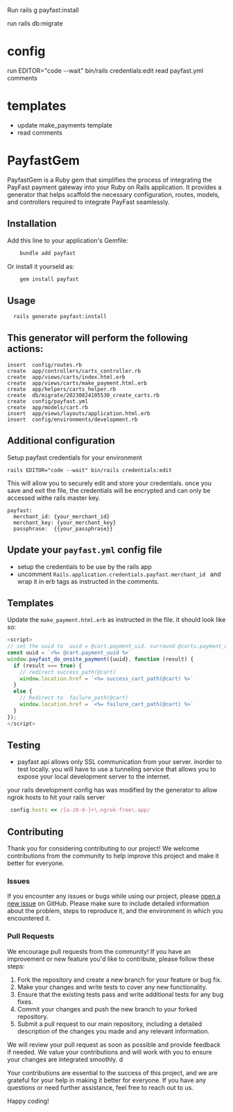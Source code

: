 
Run rails g payfast:install

run rails db:migrate

# config
 run EDITOR="code --wait" bin/rails credentials:edit 
 read payfast.yml comments

# templates
- update make_payments template
- read comments


# PayfastGem

PayfastGem is a Ruby gem that simplifies the process of integrating the PayFast payment gateway into your Ruby on Rails application. It provides a generator that helps scaffold the necessary configuration, routes, models, and controllers required to integrate PayFast seamlessly.

## Installation

Add this line to your application's Gemfile:

```bash
    bundle add payfast
```
Or install it yourseld as:


```bash
    gem install payfast
```

## Usage

```bash
  rails generate payfast:install
```

## This generator will perform the following actions:

    insert  config/routes.rb
    create  app/controllers/carts_controller.rb
    create  app/views/carts/index.html.erb
    create  app/views/carts/make_payment.html.erb
    create  app/helpers/carts_helper.rb
    create  db/migrate/20230824105530_create_carts.rb
    create  config/payfast.yml
    create  app/models/cart.rb
    insert  app/views/layouts/application.html.erb
    insert  config/environments/development.rb



## Additional configuration

Setup payfast credentials for your environment

    rails EDITOR="code --wait" bin/rails credentials:edit
  
  This will allow you to securely edit and store your credentials. once you save and exit the file, the credentials will be encrypted and can only be accessed withe rails master key.

    payfast: 
      merchant_id: {your_merchant_id}
      merchant_key: {your_merchant_key}
      passphrase:  {{your_passphrase}}

## Update your `payfast.yml` config file
- setup the credentials to be use by the rails app
- uncomment `Rails.application.credentials.payfast.merchant_id ` and wrap it in erb tags as instructed in the comments.


## Templates
 Update the `make_payment.html.erb` as instructed in the file. it should look like so:

```js
<script>
// set the uuid to  uuid = @cart.payment_uid. surround @carts.payment_uid with erb tags
const uuid = `<%= @cart.payment_uuid %>`
window.payfast_do_onsite_payment({uuid}, function (result) {
  if (result === true) {
    // redirect success_path(@cart)
    window.location.href = `<%= success_cart_path(@cart) %>`
  }
  else {
    // Redirect to  failure_path(@cart)
    window.location.href = `<%= failure_cart_path(@cart) %>`
  }
});
</script>
```

## Testing
- payfast api allows only SSL communication from your server. inorder to test locally. you will have to use a tunneling service that allows you to expose your local development server to the internet. 

your rails development config has was modified by the generator to allow ngrok hosts to hit your rails server

```ruby
 config.hosts << /[a-z0-9-]+\.ngrok-free\.app/
```







## Contributing

Thank you for considering contributing to our project! We welcome contributions from the community to help improve this project and make it better for everyone.

### Issues

If you encounter any issues or bugs while using our project, please [open a new issue](https://github.com/mactunechy/payfast/issues) on GitHub. Please make sure to include detailed information about the problem, steps to reproduce it, and the environment in which you encountered it.

### Pull Requests

We encourage pull requests from the community! If you have an improvement or new feature you'd like to contribute, please follow these steps:

1. Fork the repository and create a new branch for your feature or bug fix.
2. Make your changes and write tests to cover any new functionality.
3. Ensure that the existing tests pass and write additional tests for any bug fixes.
4. Commit your changes and push the new branch to your forked repository.
5. Submit a pull request to our main repository, including a detailed description of the changes you made and any relevant information.

We will review your pull request as soon as possible and provide feedback if needed. We value your contributions and will work with you to ensure your changes are integrated smoothly.
d

Your contributions are essential to the success of this project, and we are grateful for your help in making it better for everyone. If you have any questions or need further assistance, feel free to reach out to us.

Happy coding!















